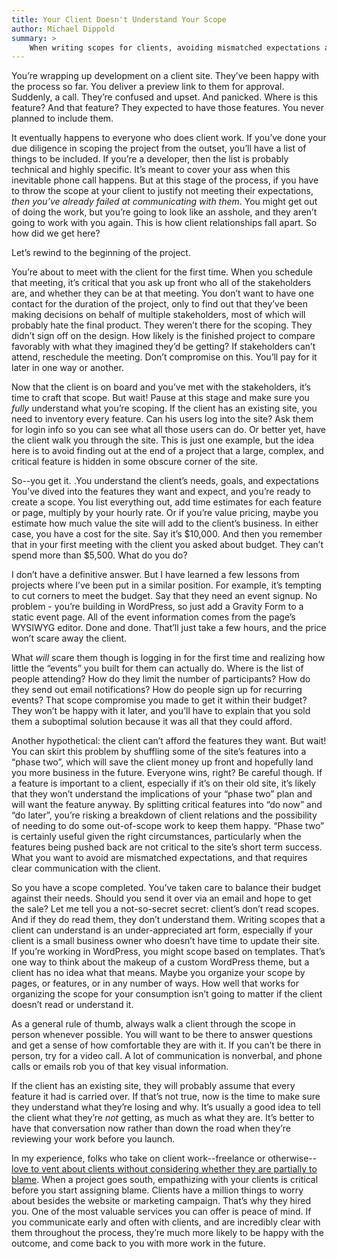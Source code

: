 ```yaml
---
title: Your Client Doesn't Understand Your Scope
author: Michael Dippold
summary: >
	When writing scopes for clients, avoiding mismatched expectations and strained relationships is not always easy. This article shares some lessons that were learned the hard way in order to make scoping projects and communicating with clients about those scopes just a little less painful.
---
```


You’re wrapping up development on a client site. They’ve been happy with the process so far. You deliver a preview link to them for approval. Suddenly, a call. They’re confused and upset. And panicked. Where is this feature? And that feature? They expected to have those features. You never planned to include them.

It eventually happens to everyone who does client work. If you’ve done your due diligence in scoping the project from the outset, you’ll have a list of things to be included. If you’re a developer, then the list is probably technical and highly specific. It’s meant to cover your ass when this inevitable phone call happens. But at this stage of the process, if you have to throw the scope at your client to justify not meeting their expectations, _then you’ve already failed at communicating with them_. You might get out of doing the work, but you’re going to look like an asshole, and they aren’t going to work with you again. This is how client relationships fall apart. So how did we get here?

Let’s rewind to the beginning of the project.

You’re about to meet with the client for the first time. When you schedule that meeting, it’s critical that you ask up front who all of the stakeholders are, and whether they can be at that meeting. You don’t want to have one contact for the duration of the project, only to find out that they’ve been making decisions on behalf of multiple stakeholders, most of which will probably hate the final product. They weren’t there for the scoping. They didn’t sign off on the design. How likely is the finished project to compare favorably with what they imagined they’d be getting? If stakeholders can’t attend, reschedule the meeting. Don’t compromise on this. You’ll pay for it later in one way or another.

Now that the client is on board and you’ve met with the stakeholders, it’s time to craft that scope. But wait! Pause at this stage and make sure you _fully_ understand what you’re scoping. If the client has an existing site, you need to inventory every feature. Can his users log into the site? Ask them for login info so you can see what all those users can do. Or better yet, have the client walk you through the site. This is just one example, but the idea here is to avoid finding out at the end of a project that a large, complex, and critical feature is hidden in some obscure corner of the site. 

So--you get it. .You understand the client’s needs, goals, and expectations You’ve dived into the features they want and expect, and you’re ready to create a scope. You list everything out, add time estimates for each feature or page, multiply by your hourly rate. Or if you’re value pricing, maybe you estimate how much value the site will add to the client’s business. In either case, you have a cost for the site. Say it’s $10,000. And then you remember that in your first meeting with the client you asked about budget. They can’t spend more than $5,500. What do you do?

I don’t have a definitive answer. But I have learned a few lessons from projects where I’ve been put in a similar position. For example, it’s tempting to cut corners to meet the budget. Say that they need an event signup. No problem - you’re building in WordPress, so just add a Gravity Form to a static event page. All of the event information comes from the page’s WYSIWYG editor. Done and done. That’ll just take a few hours, and the price won’t scare away the client.

What _will_ scare them though is logging in for the first time and realizing how little the “events” you built for them can actually do. Where is the list of people attending? How do they limit the number of participants? How do they send out email notifications? How do people sign up for recurring events? That scope compromise you made to get it within their budget? They won’t be happy with it later, and you’ll have to explain that you sold them a suboptimal solution because it was all that they could afford.

Another hypothetical: the client can’t afford the features they want. But wait! You can skirt this problem by shuffling some of the site’s features into a “phase two”, which will save the client money up front and hopefully land you more business in the future. Everyone wins, right? Be careful though. If a feature is important to a client, especially if it’s on their old site, it’s likely that they won’t understand the implications of your “phase two” plan and will want the feature anyway. By splitting critical features into “do now” and “do later”, you’re risking a breakdown of client relations and the possibility of needing to do some out-of-scope work to keep them happy. “Phase two” is certainly useful given the right circumstances, particularly when the features being pushed back are not critical to the site’s short term success. What you want to avoid are mismatched expectations, and that requires clear communication with the client. 

So you have a scope completed. You’ve taken care to balance their budget against their needs. Should you send it over via an email and hope to get the sale? Let me tell you a not-so-secret secret: client’s don’t read scopes. And if they do read them, they don’t understand them. Writing scopes that a client can understand is an under-appreciated art form, especially if your client is a small business owner who doesn’t have time to update their site. If you’re working in WordPress, you might scope based on templates. That’s one way to think about the makeup of a custom WordPress theme, but a client has no idea what that means. Maybe you organize your scope by pages, or features, or in any number of ways. How well that works for organizing the scope for your consumption isn’t going to matter if the client doesn’t read or understand it.

As a general rule of thumb, always walk a client through the scope in person whenever possible. You will want to be there to answer questions and get a sense of how comfortable they are with it. If you can’t be there in person, try for a video call. A lot of communication is nonverbal, and phone calls or emails rob you of that key visual information.

If the client has an existing site, they will probably assume that every feature it had is carried over. If that’s not true, now is the time to make sure they understand what they’re losing and why. It’s usually a good idea to tell the client what they’re _not_ getting, as much as what they are. It’s better to have that conversation now rather than down the road when they’re reviewing your work before you launch.

In my experience, folks who take on client work--freelance or otherwise--[love to vent about clients without considering whether they are partially to blame](http://deep.design/design-like-an-astronaut/). When a project goes south, empathizing with your clients is critical before you start assigning blame. Clients have a million things to worry about besides the website or marketing campaign. That’s why they hired you. One of the most valuable services you can offer is peace of mind. If you communicate early and often with clients, and are incredibly clear with them throughout the process, they’re much more likely to be happy with the outcome, and come back to you with more work in the future.


